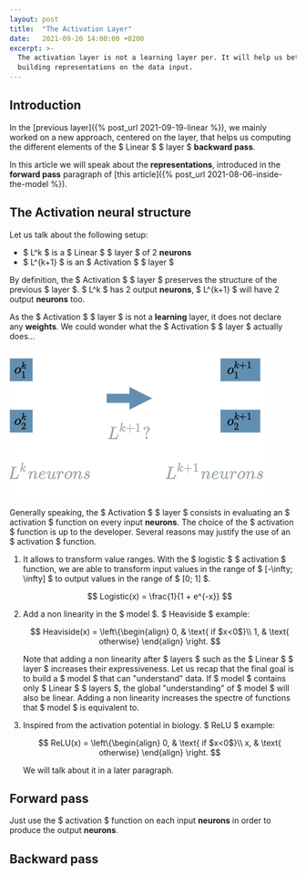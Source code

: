 ```yaml
---
layout: post
title:  "The Activation Layer"
date:   2021-09-20 14:00:00 +0200
excerpt: >-
  The activation layer is not a learning layer per. It will help us better understand how the linear layer is 
  building representations on the data input. 
---
```


## Introduction

In the [previous layer]({% post_url 2021-09-19-linear %}), we mainly worked on a new approach, centered on the 
layer, that helps us computing the different elements of the $ Linear $ $ layer $ **backward pass**.

In this article we will speak about the **representations**, introduced in the **forward pass** paragraph of 
[this article]({% post_url 2021-08-06-inside-the-model %}).

## The Activation neural structure

Let us talk about the following setup: 

- $ L^k $ is a $ Linear $ $ layer $ of 2 **neurons**
- $ L^{k+1} $ is an $ Activation $ $ layer $

By definition, the $ Activation $ $ layer $ preserves the structure of the previous $ layer $. 
$ L^k $ has 2 output **neurons**, $ L^{k+1} $ will have 2 output **neurons** too.

As the $ Activation $ $ layer $ is not a **learning** layer, it does not declare any **weights**. 
We could wonder what the $ Activation $ $ layer $ actually does...

![Activation](/_assets/images/layers/Activation1.png)

Generally speaking, the $ Activation $ $ layer $ consists in evaluating an $ activation $ function 
on every input **neurons**. The choice of the $ activation $ function is up to the developer. Several reasons may 
justify the use of an $ activation $ function. 

1. It allows to transform value ranges. With the $ logistic $ $ activation $ function, we are able to transform 
input values in the range of $ [-\infty; \infty] $ to output values in the range of $ [0; 1] $.

    $$ 
    Logistic(x) = \frac{1}{1 + e^{-x}}
    $$

2. Add a non linearity in the $ model $. $ Heaviside $ example: 

    $$ 
    Heaviside(x) = \left\{\begin{align}
                            0, & \text{ if $x<0$}\\
                            1, & \text{ otherwise}
                          \end{align}
                   \right.
    $$
    
    Note that adding a non linearity after $ layers $ such as the $ Linear $ $ layer $ increases their expressiveness. 
    Let us recap that the final goal is to build a $ model $ that can "understand" data. 
    If $ model $ contains only $ Linear $ $ layers $, the global "understanding" of $ model $ will also be linear. 
    Adding a non linearity increases the spectre of functions that $ model $ is equivalent to. 

3. Inspired from the activation potential in biology. $ ReLU $ example:

    $$ 
    ReLU(x) = \left\{\begin{align}
                       0, & \text{ if $x<0$}\\
                       x, & \text{ otherwise}
                     \end{align}
              \right.
    $$
    
    We will talk about it in a later paragraph.
    
## Forward pass

Just use the $ activation $ function on each input **neurons** in order to produce the output **neurons**.

## Backward pass


